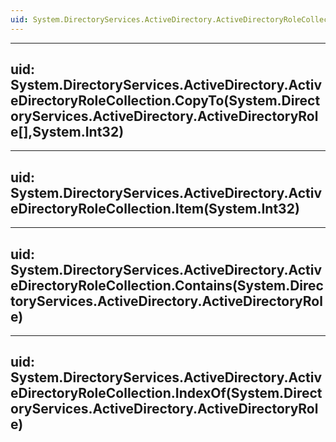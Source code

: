 ```yaml
---
uid: System.DirectoryServices.ActiveDirectory.ActiveDirectoryRoleCollection
---
```


---
uid: System.DirectoryServices.ActiveDirectory.ActiveDirectoryRoleCollection.CopyTo(System.DirectoryServices.ActiveDirectory.ActiveDirectoryRole[],System.Int32)
---

---
uid: System.DirectoryServices.ActiveDirectory.ActiveDirectoryRoleCollection.Item(System.Int32)
---

---
uid: System.DirectoryServices.ActiveDirectory.ActiveDirectoryRoleCollection.Contains(System.DirectoryServices.ActiveDirectory.ActiveDirectoryRole)
---

---
uid: System.DirectoryServices.ActiveDirectory.ActiveDirectoryRoleCollection.IndexOf(System.DirectoryServices.ActiveDirectory.ActiveDirectoryRole)
---
